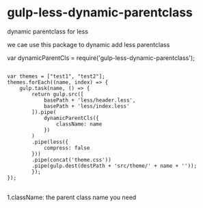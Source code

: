 # gulp-less-dynamic-parentclass
dynamic parentclass for less

we cae use this package to dynamic add less parentclass


var dynamicParentCls = require('gulp-less-dynamic-parentclass');
    

<pre>
<code>
var themes = ["test1", "test2"];
themes.forEach((name, index) => {
    gulp.task(name, () => {
        return gulp.src([
            basePath + 'less/header.less',
            basePath + 'less/index.less'
        ]).pipe(
            dynamicParentCls({
                className: name
            })
        )
        .pipe(less({
            compress: false
        }))
        .pipe(concat('theme.css'))
        .pipe(gulp.dest(destPath + 'src/theme/' + name + ''));
        });
});
</code>
</pre>
<p> 1.className: the parent class name you need</p>
